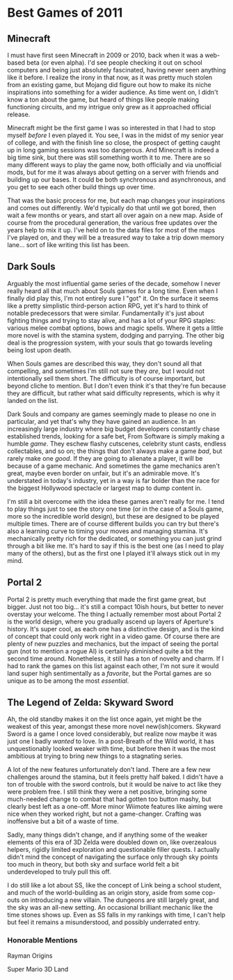 # Best Games of 2011

## Minecraft

I must have first seen Minecraft in 2009 or 2010, back when it was a web-based beta (or even alpha). I'd see people checking it out on school computers and being just absolutely fascinated, having never seen anything like it before. I realize the irony in that now, as it was pretty much stolen from an existing game, but Mojang did figure out how to make its niche inspirations into something for a wider audience. As time went on, I didn't know a ton about the game, but heard of things like people making functioning circuits, and my intrigue only grew as it approached official release.

Minecraft might be the first game I was so interested in that I had to stop myself _before_ I even played it. You see, I was in the midst of my senior year of college, and with the finish line so close, the prospect of getting caught up in long gaming sessions was too dangerous. And Minecraft is indeed a big time sink, but there was still something worth it to me. There are so many different ways to play the game now, both officially and via unofficial mods, but for me it was always about getting on a server with friends and building up our bases. It could be both synchronous and asynchronous, and you get to see each other build things up over time.

That was the basic process for me, but each map changes your inspirations and comes out differently. We'd typically do that until we got bored, then wait a few months or years, and start all over again on a new map. Aside of course from the procedural generation, the various free updates over the years help to mix it up. I've held on to the data files for most of the maps I've played on, and they will be a treasured way to take a trip down memory lane... sort of like writing this list has been.

## Dark Souls

Arguably the most influential game series of the decade, somehow I never really heard all that much about Souls games for a long time. Even when I finally did play this, I'm not entirely sure I "got" it. On the surface it seems like a pretty simplistic third-person action RPG, yet it's hard to think of notable predecessors that were similar. Fundamentally it's just about fighting things and trying to stay alive, and has a lot of your RPG staples: various melee combat options, bows and magic spells. Where it gets a little more novel is with the stamina system, dodging and parrying. The other big deal is the progression system, with your souls that go towards leveling being lost upon death.

When Souls games are described this way, they don't sound all that compelling, and sometimes I'm still not sure they _are_, but I would not intentionally sell them short. The difficulty is of course important, but beyond cliche to mention. But I don't even think it's that they're fun because they are difficult, but rather what said difficulty represents, which is why it landed on the list.

Dark Souls and company are games seemingly made to please no one in particular, and yet that's why they have gained an audience. In an increasingly large industry where big budget developers constantly chase established trends, looking for a safe bet, From Software is simply making a humble _game_. They eschew flashy cutscenes, celebrity stunt casts, endless collectables, and so on; the things that don't always make a game _bad_, but rarely make one _good_. If they are going to alienate a player, it will be because of a game mechanic. And sometimes the game mechanics aren't great, maybe even border on unfair, but it's an admirable move. It's understated in today's industry, yet in a way is far bolder than the race for the biggest Hollywood spectacle or largest map to dump content in.

I'm still a bit overcome with the idea these games aren't really for me. I tend to play things just to see the story one time (or in the case of a Souls game, more so the incredible world design), but these are designed to be played multiple times. There are of course different builds you can try but there's also a learning curve to timing your moves and managing stamina. It's mechanically pretty rich for the dedicated, or something you can just grind through a bit like me. It's hard to say if this is the best one (as I need to play many of the others), but as the first one I played it'll always stick out in my mind.

## Portal 2

Portal 2 is pretty much everything that made the first game great, but bigger. Just not too big... it's still a compact 10ish hours, but better to never overstay your welcome. The thing I actually remember most about Portal 2 is the world design, where you gradually ascend up layers of Aperture's history. It's super cool, as each one has a distinctive design, and is the kind of concept that could only work right in a video game. Of course there are plenty of new puzzles and mechanics, but the impact of seeing the portal gun (not to mention a rogue AI) is certainly diminished quite a bit the second time around. Nonetheless, it still has a ton of novelty and charm. If I had to rank the games on this list against each other, I'm not sure it would land super high sentimentally as a _favorite_, but the Portal games are so unique as to be among the most _essential_.

## The Legend of Zelda: Skyward Sword

Ah, the old standby makes it on the list once again, yet might be the weakest of this year, amongst these more novel new(ish)comers. Skyward Sword is a game I once loved considerably, but realize now maybe it was just one I badly _wanted_ to love. In a post-Breath of the Wild world, it has unquestionably looked weaker with time, but before then it was the most ambitious at trying to bring new things to a stagnating series.

A lot of the new features unfortunately don't land. There are a few new challenges around the stamina, but it feels pretty half baked. I didn't have a ton of trouble with the sword controls, but it would be naive to act like they were problem free. I still think they were a net positive, bringing some much-needed change to combat that had gotten too button mashy, but clearly best left as a one-off. More minor Wiimote features like aiming were nice when they worked right, but not a game-changer. Crafting was inoffensive but a bit of a waste of time.

Sadly, many things didn't change, and if anything some of the weaker elements of this era of 3D Zelda were doubled down on, like overzealous helpers, rigidly limited exploration and questionable filler quests. I actually didn't mind the concept of navigating the surface only through sky points too much in theory, but both sky and surface world felt a bit underdeveloped to truly pull this off.

I do still like a lot about SS, like the concept of Link being a school student, and much of the world-building as an origin story, aside from some cop-outs on introducing a new villain. The dungeons are still largely great, and the sky was an all-new setting. An occasional brilliant mechanic like the time stones shows up. Even as SS falls in my rankings with time, I can't help but feel it remains a misunderstood, and possibly underrated entry.

### Honorable Mentions

Rayman Origins

Super Mario 3D Land
